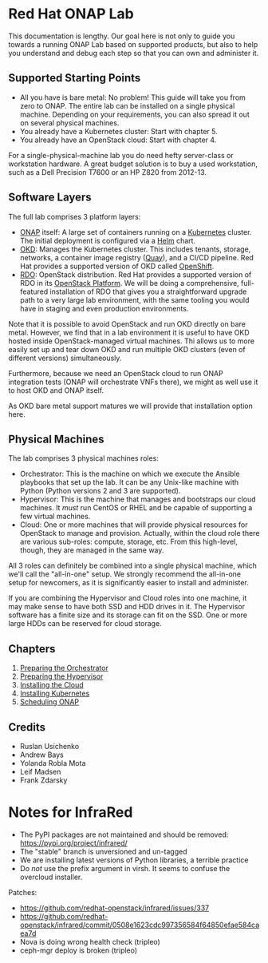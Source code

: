 Red Hat ONAP Lab
================

This documentation is lengthy. Our goal here is not only to guide you towards a running ONAP Lab
based on supported products, but also to help you understand and debug each step so that you can own
and administer it.


Supported Starting Points
-------------------------

* All you have is bare metal: No problem! This guide will take you from zero to ONAP. The entire lab
  can be installed on a single physical machine. Depending on your requirements, you can also spread
  it out on several physical machines.  
* You already have a Kubernetes cluster: Start with chapter 5.
* You already have an OpenStack cloud: Start with chapter 4.

For a single-physical-machine lab you do need hefty server-class or workstation hardware. A great
budget solution is to buy a used workstation, such as a Dell Precision T7600 or an HP Z820 from
2012-13.


Software Layers
---------------

The full lab comprises 3 platform layers:

* [ONAP](https://www.onap.org/) itself: A large set of containers running on a
  [Kubernetes](https://kubernetes.io/) cluster. The initial deployment is configured via a
  [Helm](https://helm.sh/) chart. 
* [OKD](https://www.okd.io/): Manages the Kubernetes cluster. This includes tenants, storage,
  networks, a container image registry ([Quay](https://www.openshift.com/products/quay)), and a
  CI/CD pipeline. Red Hat provides a supported version of OKD called
  [OpenShift](https://www.openshift.com/).
* [RDO](https://www.rdoproject.org/): OpenStack distribution.
  Red Hat provides a supported version of RDO in its
  [OpenStack Platform](https://www.redhat.com/en/technologies/linux-platforms/openstack-platform).
  We will be doing a comprehensive, full-featured installation of RDO that gives you a
  straightforward upgrade path to a very large lab environment, with the same tooling you would
  have in staging and even production environments.  

Note that it is possible to avoid OpenStack and run OKD directly on bare metal. However, we find
that in a lab environment it is useful to have OKD hosted inside OpenStack-managed virtual machines.
Thi allows us to more easily set up and tear down OKD and run multiple OKD clusters (even of
different versions) simultaneously.

Furthermore, because we need an OpenStack cloud to run ONAP integration tests (ONAP will orchestrate
VNFs there), we might as well use it to host OKD and ONAP itself.

As OKD bare metal support matures we will provide that installation option here.


Physical Machines
-----------------

The lab comprises 3 physical machines roles:

* Orchestrator: This is the machine on which we execute the Ansible playbooks that set up the lab.
  It can be any Unix-like machine with Python (Python versions 2 and 3 are supported).
* Hypervisor: This is the machine that manages and bootstraps our cloud machines. It *must* run
  CentOS or RHEL and be capable of supporting a few virtual machines.
* Cloud: One or more machines that will provide physical resources for OpenStack to manage and
  provision. Actually, within the cloud role there are various sub-roles: compute, storage, etc.
  From this high-level, though, they are managed in the same way. 

All 3 roles can definitely be combined into a single physical machine, which we'll call the
"all-in-one" setup. We strongly recommend the all-in-one setup for newcomers, as it is significantly
easier to install and administer.

If you are combining the Hypervisor and Cloud roles into one machine, it may make sense to have both
SSD and HDD drives in it. The Hypervisor software has a finite size and its storage can fit on the
SSD. One or more large HDDs can be reserved for cloud storage.


Chapters
--------

1. [Preparing the Orchestrator](doc/orchestrator.md)
2. [Preparing the Hypervisor](doc/hypervisor.md)
3. [Installing the Cloud](doc/cloud.md)
4. [Installing Kubernetes](doc/kubernetes.md)
5. [Scheduling ONAP](doc/onap.md)


Credits
-------

* Ruslan Usichenko
* Andrew Bays
* Yolanda Robla Mota
* Leif Madsen
* Frank Zdarsky























Notes for InfraRed
==================

* The PyPI packages are not maintained and should be removed: https://pypi.org/project/infrared/
* The "stable" branch is unversioned and un-tagged
* We are installing latest versions of Python libraries, a terrible practice
* Do *not* use the prefix argument in virsh. It seems to confuse the overcloud installer.

Patches:

* https://github.com/redhat-openstack/infrared/issues/337
* https://github.com/redhat-openstack/infrared/commit/0508e1623cdc997356584f64850efae584caea7d
* Nova is doing wrong health check (tripleo)
* ceph-mgr deploy is broken (tripleo)
